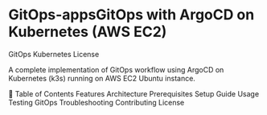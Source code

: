 # GitOps-appsGitOps with ArgoCD on Kubernetes (AWS EC2)
GitOps Kubernetes License

A complete implementation of GitOps workflow using ArgoCD on Kubernetes (k3s) running on AWS EC2 Ubuntu instance.

📌 Table of Contents
Features
Architecture
Prerequisites
Setup Guide
Usage
Testing GitOps
Troubleshooting
Contributing
License
